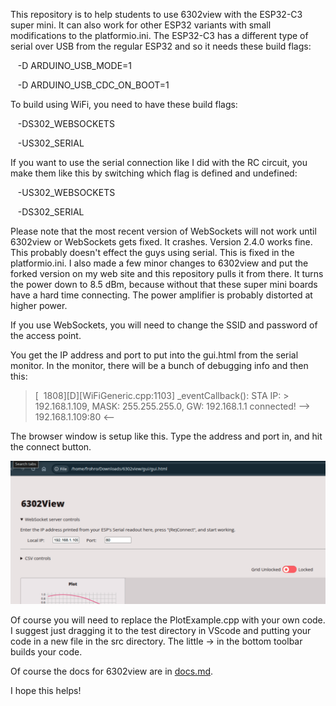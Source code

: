 



This repository is to help students to use 6302view with the ESP32-C3 super mini.  It can also work for other ESP32 variants with small modifications to the platformio.ini.  The ESP32-C3 has a different type of serial over USB from the regular ESP32 and so it needs these build flags:

    -D ARDUINO_USB_MODE=1

    -D ARDUINO_USB_CDC_ON_BOOT=1

To build using WiFi, you need to have these build flags:

    -DS302_WEBSOCKETS

    -US302_SERIAL

If you want to use the serial connection like I did with the RC circuit, you make them like this by switching which flag is defined and undefined:

    -US302_WEBSOCKETS

    -DS302_SERIAL

Please note that the most recent version of WebSockets will not work until 6302view or WebSockets gets fixed.  It crashes.  Version 2.4.0 works fine.  This probably doesn't effect the guys using serial.  This is fixed in the platformio.ini.  I also made a few minor changes to 6302view and put the forked version on my web site and this repository pulls it from there.  It turns the power down to 8.5 dBm, because without that these super mini boards have a hard time connecting.  The power amplifier is probably distorted at higher power.  

If you use WebSockets, you will need to change the SSID and password of the access point.

You get the IP address and port to put into the gui.html from the serial monitor.  In the monitor, there will be a bunch of debugging info and then this:

> [  1808][D][WiFiGeneric.cpp:1103] _eventCallback(): STA IP: > 192.168.1.109, MASK: 255.255.255.0, GW: 192.168.1.1
> connected!
> --> 192.168.1.109:80 <--

The browser window is setup like this.  Type the address and port in, and hit the connect button.

![](gui.png)

Of course you will need to replace the PlotExample.cpp with your own code.  I suggest just dragging it to the test directory in VScode and putting your code in a new file in the src directory.  The little -> in the bottom toolbar builds your code.  

Of course the docs for 6302view are in [docs.md](https://github.com/almonds0166/6302view/blob/master/docs.md).

I hope this helps!
